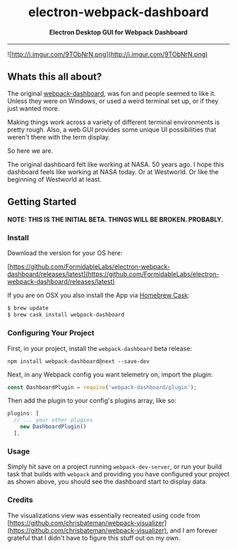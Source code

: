 <h1 align="center">electron-webpack-dashboard</h1>

<h4 align="center">
  Electron Desktop GUI for Webpack Dashboard
</h4>

***

![http://i.imgur.com/9TObNrN.png](http://i.imgur.com/9TObNrN.png)

## Whats this all about?

The original [webpack-dashboard](https://github.com/FormidableLabs/webpack-dashboard), was fun and people seemed to like it. Unless they were on Windows, or used a weird terminal set up, or if they just wanted more.

Making things work across a variety of different terminal environments is pretty rough. Also, a web GUI provides some unique UI possibilities that weren't there with the term display.

So here we are.

The original dashboard felt like working at NASA. 50 years ago. I hope this dashboard feels like working at NASA today. Or at Westworld. Or like the beginning of Westworld at least.

## Getting Started

#### NOTE: THIS IS THE INITIAL BETA. THINGS WILL BE BROKEN. PROBABLY.

### Install

Download the version for your OS here:

[https://github.com/FormidableLabs/electron-webpack-dashboard/releases/latest](https://github.com/FormidableLabs/electron-webpack-dashboard/releases/latest)

If you are on OSX you also install the App via [Homebrew Cask](https://caskroom.github.io/):

```bash
$ brew update
$ brew cask install webpack-dashboard
```

### Configuring Your Project

First, in your project, install the `webpack-dashboard` beta release:

`npm install webpack-dashboard@next --save-dev`

Next, in any Webpack config you want telemetry on, import the plugin:

```js
const DashboardPlugin = require('webpack-dashboard/plugin');
```

Then add the plugin to your config's plugins array, like so:

```js
plugins: [
  // ... your other plugins
    new DashboardPlugin()
  ],
```

### Usage

Simply hit save on a project running `webpack-dev-server`, or run your build task that builds with `webpack` and providing you have configured your project as shown above, you should see the dashboard start to display data.

### Credits

The visualizations view was essentially recreated using code from [https://github.com/chrisbateman/webpack-visualizer](https://github.com/chrisbateman/webpack-visualizer), and I am forever grateful that I didn't have to figure this stuff out on my own.
